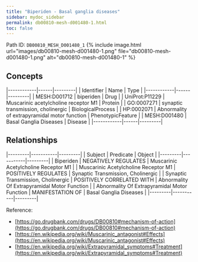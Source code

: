 ```yaml
---
title: "Biperiden - Basal ganglia diseases"
sidebar: mydoc_sidebar
permalink: db00810-mesh-d001480-1.html
toc: false 
---
```



Path ID: `DB00810_MESH_D001480_1`
{% include image.html url="images/db00810-mesh-d001480-1.png" file="db00810-mesh-d001480-1.png" alt="db00810-mesh-d001480-1" %}

## Concepts

|------------|------|---------|
| Identifier | Name | Type    |
|------------|------|---------|
| MESH:D001712 | biperiden | Drug |
| UniProt:P11229 | Muscarinic acetylcholine receptor M1 | Protein |
| GO:0007271 | synaptic transmission, cholinergic | BiologicalProcess |
| HP:0002071 | Abnormality of extrapyramidal motor function | PhenotypicFeature |
| MESH:D001480 | Basal Ganglia Diseases | Disease |
|------------|------|---------|

## Relationships

|---------|-----------|---------|
| Subject | Predicate | Object  |
|---------|-----------|---------|
| Biperiden | NEGATIVELY REGULATES | Muscarinic Acetylcholine Receptor M1 |
| Muscarinic Acetylcholine Receptor M1 | POSITIVELY REGULATES | Synaptic Transmission, Cholinergic |
| Synaptic Transmission, Cholinergic | POSITIVELY CORRELATED WITH | Abnormality Of Extrapyramidal Motor Function |
| Abnormality Of Extrapyramidal Motor Function | MANIFESTATION OF | Basal Ganglia Diseases |
|---------|-----------|---------|

Reference: 
  - [https://go.drugbank.com/drugs/DB00810#mechanism-of-action](https://go.drugbank.com/drugs/DB00810#mechanism-of-action)
  - [https://en.wikipedia.org/wiki/Muscarinic_antagonist#Effects](https://en.wikipedia.org/wiki/Muscarinic_antagonist#Effects)
  - [https://en.wikipedia.org/wiki/Extrapyramidal_symptoms#Treatment](https://en.wikipedia.org/wiki/Extrapyramidal_symptoms#Treatment)
